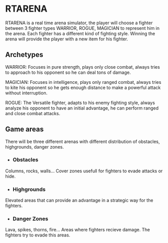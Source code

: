 # RTARENA

RTARENA is a real time arena simulator, the player will choose a fighter between 3 fighter types WARRIOR, ROGUE, MAGICIAN to represent him in the arena. Each fighter has a different kind of fighting style. Winning the arena will provide the player with a new item for his fighter.

## Archetypes

WARRIOR: Focuses in pure strength, plays only close combat, always tries to approach to his opponent so he can deal tons of damage.

MAGICIAN: Focuses in intelligence, plays only ranged combat, always tries to kite his opponent so he gets enough distance to make a powerful attack without interruption.

ROGUE: The Versatile fighter, adapts to his enemy fighting style, always analyze his opponent to have an initial advantage, he can perform ranged and close combat attacks.


## Game areas

There will be three different arenas with different distribution of obstacles, highgrounds, danger zones.

* ### Obstacles

Columns, rocks, walls...  Cover zones usefull for fighters to evade attacks or hide.

* ### Highgrounds

Elevated areas that can provide an advantage in a strategic way for the fighters.

* ### Danger Zones

Lava, spikes, thorns, fire... Areas where fighters recieve damage. The fighters try to evade this areas.

